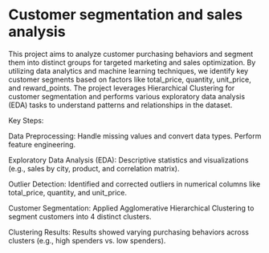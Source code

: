 # Customer segmentation and sales analysis
This project aims to analyze customer purchasing behaviors and segment them into distinct groups for targeted marketing and sales optimization. By utilizing data analytics and machine learning techniques, we identify key customer segments based on factors like total_price, quantity, unit_price, and reward_points. The project leverages Hierarchical Clustering for customer segmentation and performs various exploratory data analysis (EDA) tasks to understand patterns and relationships in the dataset.


Key Steps:
 
 Data Preprocessing:
   Handle missing values and convert data types.
   Perform feature engineering.
 
 Exploratory Data Analysis (EDA):
   Descriptive statistics and visualizations (e.g., sales by city, product, and correlation matrix).
 
 Outlier Detection:
   Identified and corrected outliers in numerical columns like total_price, quantity, and unit_price.
 
 Customer Segmentation:
   Applied Agglomerative Hierarchical Clustering to segment customers into 4 distinct clusters.
 
 Clustering Results:
  Results showed varying purchasing behaviors across clusters (e.g., high spenders vs. low spenders).
